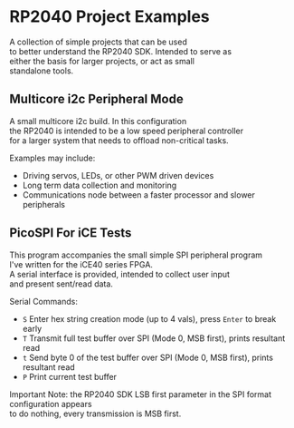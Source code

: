 # RP2040 Project Examples
A collection of simple projects that can be used  
to better understand the RP2040 SDK. Intended to serve as  
either the basis for larger projects, or act as small  
standalone tools.  
  

## Multicore i2c Peripheral Mode
A small multicore i2c build. In this configuration  
the RP2040 is intended to be a low speed peripheral controller  
for a larger system that needs to offload non-critical tasks.  
  
Examples may include:
- Driving servos, LEDs, or other PWM driven devices
- Long term data collection and monitoring
- Communications node between a faster processor and slower peripherals
  

## PicoSPI For iCE Tests
This program accompanies the small simple SPI peripheral program  
I've written for the iCE40 series FPGA.  
A serial interface is provided, intended to collect user input  
and present sent/read data.  
  
Serial Commands:
- `S` Enter hex string creation mode (up to 4 vals), press `Enter` to break early
- `T` Transmit full test buffer over SPI (Mode 0, MSB first), prints resultant read
- `t` Send byte 0 of the test buffer over SPI (Mode 0, MSB first), prints resultant read
- `P` Print current test buffer
  
Important Note: the RP2040 SDK LSB first parameter in the SPI format configuration appears  
to do nothing, every transmission is MSB first.
